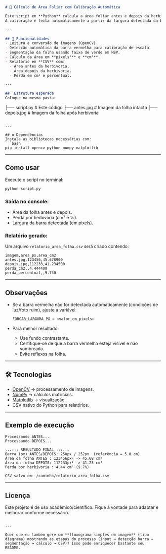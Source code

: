 ```markdown
# 📏 Cálculo de Área Foliar com Calibração Automática

Este script em **Python** calcula a área foliar antes e depois da herbivoria utilizando uma **barra vermelha de referência (5 cm)** presente na foto.  
A calibração é feita automaticamente a partir da largura detectada da barra, permitindo converter pixels em unidades reais (cm²).

---

## 🚀 Funcionalidades
- Leitura e conversão de imagens (OpenCV).
- Detecção automática da barra vermelha para calibração de escala.
- Segmentação da folha usando faixa de verde em HSV.
- Cálculo da área em **pixels²** e **cm²**.
- Relatório em **CSV** com:
  - Área antes da herbivoria.
  - Área depois da herbivoria.
  - Perda em cm² e percentual.

---

##  Estrutura esperada
Coloque na mesma pasta:
```

├── script.py                # Este código
├── antes.jpg                # Imagem da folha intacta
├── depois.jpg               # Imagem da folha após herbivoria

````

---

## ⚙️ Dependências
Instale as bibliotecas necessárias com:
```bash
pip install opencv-python numpy matplotlib
````

---

##  Como usar

Execute o script no terminal:

```bash
python script.py
```

### Saída no console:

* Área da folha antes e depois.
* Perda por herbivoria (cm² e %).
* Largura da barra detectada (em pixels).

### Relatório gerado:

Um arquivo `relatorio_area_folha.csv` será criado contendo:

```
imagem,area_px,area_cm2
antes.jpg,123456,45.678900
depois.jpg,112233,41.234500
perda_cm2,,4.444400
perda_percentual,,9.730
```

---

## Observações

* Se a barra vermelha não for detectada automaticamente (condições de luz/foto ruim), ajuste a variável:

  ```python
  FORCAR_LARGURA_PX = <valor_em_pixels>
  ```
* Para melhor resultado:

  * Use fundo contrastante.
  * Certifique-se de que a barra vermelha esteja visível e não sombreada.
  * Evite reflexos na folha.

---

## 🛠️ Tecnologias

* [OpenCV](https://opencv.org/) → processamento de imagens.
* [NumPy](https://numpy.org/) → cálculos matriciais.
* [Matplotlib](https://matplotlib.org/) → visualização.
* CSV nativo do Python para relatórios.

---

## Exemplo de execução

```
Processando ANTES...
Processando DEPOIS...

...::: RESULTADO FINAL :::...
Barra (px) ANTES/DEPOIS: 250px / 252px  (referência = 5.0 cm)
Área da folha ANTES : 123456px² -> 45.68 cm²
Área da folha DEPOIS: 112233px² -> 41.23 cm²
Perda por herbivoria : 4.44 cm² (9.7%)

CSV salvo em: /caminho/relatorio_area_folha.csv
```

---

## Licença

Este projeto é de uso acadêmico/científico.
Fique à vontade para adaptar e melhorar conforme necessário.

```

---

Quer que eu também gere um **fluxograma simples em imagem** (tipo diagrama) mostrando as etapas do processo (input → detecção barra → segmentação → cálculo → CSV)? Isso pode enriquecer bastante seu README.
```
